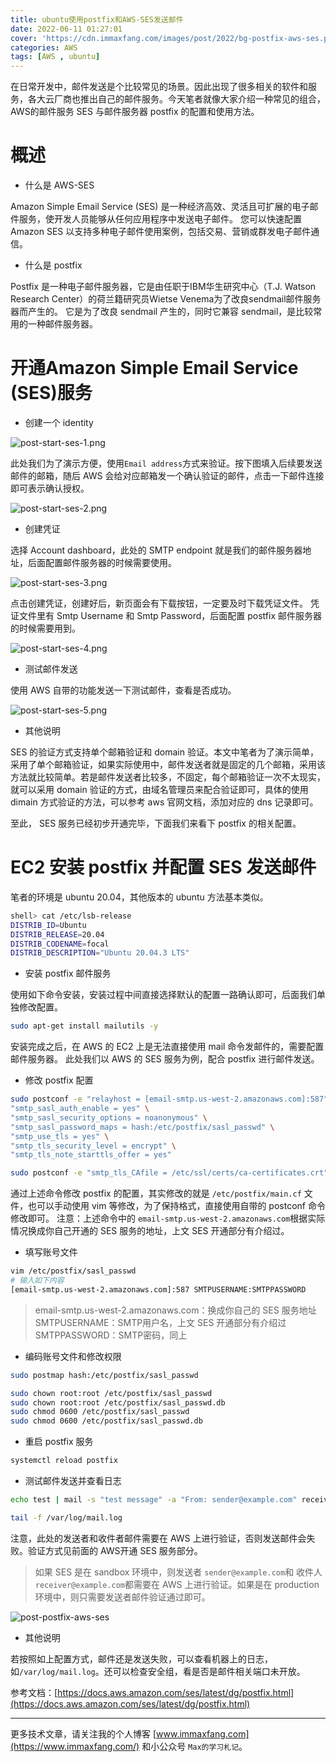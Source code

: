 ```yaml
---
title: ubuntu使用postfix和AWS-SES发送邮件
date: 2022-06-11 01:27:01
cover: 'https://cdn.immaxfang.com/images/post/2022/bg-postfix-aws-ses.png'
categories: AWS
tags: [AWS , ubuntu]
---
```



在日常开发中，邮件发送是个比较常见的场景。因此出现了很多相关的软件和服务，各大云厂商也推出自己的邮件服务。今天笔者就像大家介绍一种常见的组合，AWS的邮件服务 SES 与邮件服务器 postfix 的配置和使用方法。
# 概述

- 什么是 AWS-SES

Amazon Simple Email Service (SES) 是一种经济高效、灵活且可扩展的电子邮件服务，使开发人员能够从任何应用程序中发送电子邮件。 您可以快速配置Amazon SES 以支持多种电子邮件使用案例，包括交易、营销或群发电子邮件通信。

<!-- more -->

- 什么是 postfix

Postfix 是一种电子邮件服务器，它是由任职于IBM华生研究中心（T.J. Watson Research Center）的荷兰籍研究员Wietse Venema为了改良sendmail邮件服务器而产生的。
它是为了改良 sendmail 产生的，同时它兼容 sendmail，是比较常用的一种邮件服务器。
# 开通Amazon Simple Email Service (SES)服务

- 创建一个 identity

![post-start-ses-1.png](https://cdn.immaxfang.com/images/post/2022/post-start-ses-1.png)

此处我们为了演示方便，使用`Email address`方式来验证。按下图填入后续要发送邮件的邮箱，随后 AWS 会给对应邮箱发一个确认验证的邮件，点击一下邮件连接即可表示确认授权。

![post-start-ses-2.png](https://cdn.immaxfang.com/images/post/2022/post-start-ses-2.png)

- 创建凭证

选择 Account dashboard，此处的 SMTP endpoint 就是我们的邮件服务器地址，后面配置邮件服务器的时候需要使用。

![post-start-ses-3.png](https://cdn.immaxfang.com/images/post/2022/post-start-ses-3.png)

点击创建凭证，创建好后，新页面会有下载按钮，一定要及时下载凭证文件。
凭证文件里有 Smtp Username 和 Smtp Password，后面配置 postfix 邮件服务器的时候需要用到。

![post-start-ses-4.png](https://cdn.immaxfang.com/images/post/2022/post-start-ses-4.png)

- 测试邮件发送

使用 AWS 自带的功能发送一下测试邮件，查看是否成功。

![post-start-ses-5.png](https://cdn.immaxfang.com/images/post/2022/post-start-ses-5.png)

- 其他说明

SES 的验证方式支持单个邮箱验证和 domain 验证。本文中笔者为了演示简单，采用了单个邮箱验证，如果实际使用中，邮件发送者就是固定的几个邮箱，采用该方法就比较简单。若是邮件发送者比较多，不固定，每个邮箱验证一次不太现实，就可以采用 domain 验证的方式，由域名管理员来配合验证即可，具体的使用 dimain 方式验证的方法，可以参考 aws 官网文档，添加对应的 dns 记录即可。

至此， SES 服务已经初步开通完毕，下面我们来看下 postfix 的相关配置。
# EC2 安装 postfix 并配置 SES 发送邮件
笔者的环境是 ubuntu 20.04，其他版本的 ubuntu 方法基本类似。
```bash
shell> cat /etc/lsb-release
DISTRIB_ID=Ubuntu
DISTRIB_RELEASE=20.04
DISTRIB_CODENAME=focal
DISTRIB_DESCRIPTION="Ubuntu 20.04.3 LTS"
```

- 安装 postfix 邮件服务

使用如下命令安装，安装过程中间直接选择默认的配置一路确认即可，后面我们单独修改配置。
```bash
sudo apt-get install mailutils -y
```
安装完成之后，在 AWS 的 EC2 上是无法直接使用 mail 命令发邮件的，需要配置邮件服务器。
此处我们以 AWS 的 SES 服务为例，配合 postfix 进行邮件发送。

- 修改 postfix 配置
```bash
sudo postconf -e "relayhost = [email-smtp.us-west-2.amazonaws.com]:587" \
"smtp_sasl_auth_enable = yes" \
"smtp_sasl_security_options = noanonymous" \
"smtp_sasl_password_maps = hash:/etc/postfix/sasl_passwd" \
"smtp_use_tls = yes" \
"smtp_tls_security_level = encrypt" \
"smtp_tls_note_starttls_offer = yes"

sudo postconf -e "smtp_tls_CAfile = /etc/ssl/certs/ca-certificates.crt"
```
通过上述命令修改 postfix 的配置，其实修改的就是 `/etc/postfix/main.cf` 文件，也可以手动使用 vim 等修改，为了保持格式，直接使用自带的 postconf 命令修改即可。
注意：上述命令中的 `email-smtp.us-west-2.amazonaws.com`根据实际情况换成你自己开通的 SES 服务的地址，上文 SES 开通部分有介绍过。

- 填写账号文件
```bash
vim /etc/postfix/sasl_passwd
# 输入如下内容
[email-smtp.us-west-2.amazonaws.com]:587 SMTPUSERNAME:SMTPPASSWORD
```
> email-smtp.us-west-2.amazonaws.com：换成你自己的 SES 服务地址
> SMTPUSERNAME：SMTP用户名，上文 SES 开通部分有介绍过
> SMTPPASSWORD：SMTP密码，同上

- 编码账号文件和修改权限
```bash
sudo postmap hash:/etc/postfix/sasl_passwd

sudo chown root:root /etc/postfix/sasl_passwd
sudo chown root:root /etc/postfix/sasl_passwd.db
sudo chmod 0600 /etc/postfix/sasl_passwd
sudo chmod 0600 /etc/postfix/sasl_passwd.db
```

- 重启 postfix 服务
```bash
systemctl reload postfix
```

- 测试邮件发送并查看日志
```bash
echo test | mail -s "test message" -a "From: sender@example.com" receiver@example.com

tail -f /var/log/mail.log
```
注意，此处的发送者和收件者邮件需要在 AWS 上进行验证，否则发送邮件会失败。验证方式见前面的 AWS开通 SES 服务部分。
> 如果 SES 是在 sandbox 环境中，则发送者 `sender@example.com`和 收件人`receiver@example.com`都需要在 AWS 上进行验证。如果是在 production 环境中，则只需要发送者邮件验证通过即可。

![post-postfix-aws-ses](https://cdn.immaxfang.com/images/post/2022/post-postfix-aws-ses.png)

- 其他说明

若按照如上配置方式，邮件还是发送失败，可以查看机器上的日志，如`/var/log/mail.log`。还可以检查安全组，看是否是邮件相关端口未开放。

参考文档：[https://docs.aws.amazon.com/ses/latest/dg/postfix.html](https://docs.aws.amazon.com/ses/latest/dg/postfix.html)

----
更多技术文章，请关注我的个人博客 [www.immaxfang.com](https://www.immaxfang.com/) 和小公众号 `Max的学习札记`。
